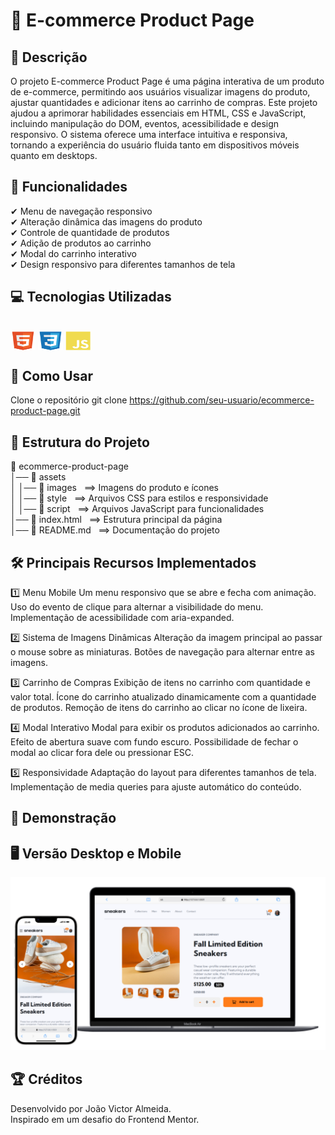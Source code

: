 # 🛒 E-commerce Product Page
## 📜 Descrição

O projeto E-commerce Product Page é uma página interativa de um produto de e-commerce, permitindo aos usuários visualizar imagens do produto, ajustar quantidades e adicionar itens ao carrinho de compras. Este projeto ajudou a aprimorar habilidades essenciais em HTML, CSS e JavaScript, incluindo manipulação do DOM, eventos, acessibilidade e design responsivo.
O sistema oferece uma interface intuitiva e responsiva, tornando a experiência do usuário fluida tanto em dispositivos móveis quanto em desktops.

## 🌟 Funcionalidades

✔ Menu de navegação responsivo<br>
✔ Alteração dinâmica das imagens do produto<br>
✔ Controle de quantidade de produtos<br>
✔ Adição de produtos ao carrinho<br>
✔ Modal do carrinho interativo<br>
✔ Design responsivo para diferentes tamanhos de tela<br>

## 💻 Tecnologias Utilizadas

<div style="display: inline_block"><br>
  <img align="center" alt="marlene-html" height="30" width="40" src="https://raw.githubusercontent.com/devicons/devicon/master/icons/html5/html5-original.svg">
  <img align="center" alt="marlene-css" height="30" width="40" src="https://raw.githubusercontent.com/devicons/devicon/master/icons/css3/css3-original.svg">
  <img align="center" alt="marlene-javascript" height="30" width="40" src="https://raw.githubusercontent.com/devicons/devicon/master/icons/javascript/javascript-plain.svg">
</div>

## 🎯 Como Usar

Clone o repositório
git clone https://github.com/seu-usuario/ecommerce-product-page.git

## 📂 Estrutura do Projeto

📁 ecommerce-product-page<br>
│── 📁 assets<br>
│   │── 📁 images       &nbsp; ==> Imagens do produto e ícones<br>
│   │── 📁 style        &nbsp; ==> Arquivos CSS para estilos e responsividade<br>
│   │── 📁 script       &nbsp; ==> Arquivos JavaScript para funcionalidades<br>
│── 📄 index.html       &nbsp; ==> Estrutura principal da página<br>
│── 📄 README.md        &nbsp; ==> Documentação do projeto<br>

## 🛠 Principais Recursos Implementados

1️⃣ Menu Mobile
Um menu responsivo que se abre e fecha com animação.
Uso do evento de clique para alternar a visibilidade do menu.
Implementação de acessibilidade com aria-expanded.

2️⃣ Sistema de Imagens Dinâmicas
Alteração da imagem principal ao passar o mouse sobre as miniaturas.
Botões de navegação para alternar entre as imagens.

3️⃣ Carrinho de Compras
Exibição de itens no carrinho com quantidade e valor total.
Ícone do carrinho atualizado dinamicamente com a quantidade de produtos.
Remoção de itens do carrinho ao clicar no ícone de lixeira.

4️⃣ Modal Interativo
Modal para exibir os produtos adicionados ao carrinho.
Efeito de abertura suave com fundo escuro.
Possibilidade de fechar o modal ao clicar fora dele ou pressionar ESC.

5️⃣ Responsividade
Adaptação do layout para diferentes tamanhos de tela.
Implementação de media queries para ajuste automático do conteúdo.

## 📸 Demonstração

## 🖥️ Versão Desktop e Mobile
<div align="center">
<img src="assets/images/Demonstração.svg" width="800px">
</div>

## 🏆 Créditos<br>
Desenvolvido por João Victor Almeida. <br>
Inspirado em um desafio do Frontend Mentor.

